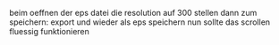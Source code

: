 beim oeffnen der eps datei die resolution auf 300 stellen
dann zum speichern: export und wieder als eps speichern
nun sollte das scrollen fluessig funktionieren
